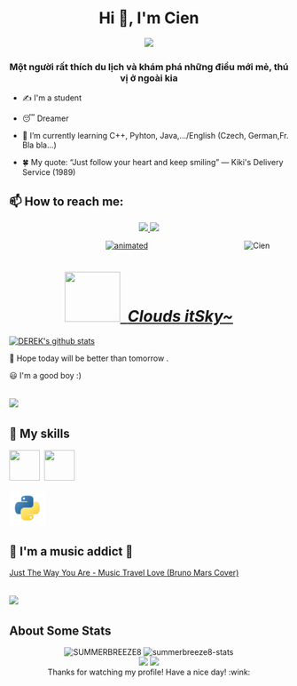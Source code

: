 <h1 align="center">Hi 👋, I'm Cien </h1>
<p align="center"><img src="https://img.icons8.com/color/48/000000/vietnam-circular.png"/></p>
<h3 align="center"> Một người rất thích du lịch và khám phá những điều mới mẻ, thú vị ở ngoài kia</h3>

- ✍ I'm a student 

- 😴 Dreamer 

- 🌱 I’m currently learning C++, Pyhton, Java,.../English (Czech, German,Fr. Bla bla...)

- 🍀 My quote: “Just follow your heart and keep smiling” — Kiki's Delivery Service (1989)

## 📫 How to reach me:

<p align="center">
  <a href="https://www.facebook.com/Rabb017/" alt="Facebook">
    <img src="https://img.icons8.com/fluent/48/000000/facebook-new.png" target="_blank" />
  </a> 
  <a href="https://www.github.com/SummerBreeze8" alt="Github">
    <img src="https://img.icons8.com/fluent/48/000000/github.png"/>
</p>

<img align="right" alt="Cien" width="80" src="https://c.tenor.com/Fyhu5etD_84AAAAC/anime-sky.gif">

<p align="center">

<img src="https://readme-typing-svg.herokuapp.com?size=30&duration=1500&lines=Hello+world!;Ch%C3%A0o+th%E1%BA%BF+gi%E1%BB%9Bi!;%E3%81%93%E3%82%93%E3%81%AB%E3%81%A1%E3%81%AF%E4%B8%96%E7%95%8C!!;Bonjour!;%EC%95%88%EB%85%95%ED%95%98%EC%84%B8%EC%9A%94+%EC%84%B8%EA%B3%84!;I'm+Cien;You+can+call+me+CienDzai" alt="animated" />
 </p>

## <h1 align="center"> <img src="https://i.pinimg.com/originals/1d/da/d7/1ddad7f4364ef2f87efc82d7f876d18c.gif" height="90" width="100"> &nbsp;***Clouds itSky~*** 


 
  [![DEREK's github stats](https://github-readme-stats.vercel.app/api?username=summerbreeze8&show_icons=true&title_color=fff&icon_color=79ff97&text_color=9f9f9f&bg_color=151515)](https://github.com/summerbreeze8)


  
  
 🚀 Hope today will be better than tomorrow .
 
 😃 I'm a good boy :)


 
 ## <img src="https://camo.githubusercontent.com/ffbf71edb9eb65671926a8cc42a5a740bf5b799a9b93699a3a0de76e1793a80b/68747470733a2f2f6d656469612e67697068792e636f6d2f6d656469612f54456e586b637348725034596564436868412f67697068792e676966" width="35px">&nbsp; 

 
## 🔮 **My skills**
<img src="https://camo.githubusercontent.com/4d67389739aa53e876a878719fa61eeebea468ae0be6af71903fa8c4c9b72018/68747470733a2f2f692e67697068792e636f6d2f6d656469612f49647941514a564e326b56504e55726f6a4d2f3230302e77656270" width="55px" height="55px" >&nbsp;
<img src="https://camo.githubusercontent.com/0cad3f969b0946abd0e5f16e9ed1ff78a2495a40c2bb5c6414aefd4be76505aa/68747470733a2f2f692e67697068792e636f6d2f6d656469612f4b7a4a6b7a6a676766474e355079366e6b542f3230302e77656270" width="55px" height="55px" >&nbsp;

  <code><img height="65" src="https://raw.githubusercontent.com/github/explore/80688e429a7d4ef2fca1e82350fe8e3517d3494d/topics/python/python.png"></code>

  ## 🎻 **I'm a music addict 🦫**

<a href="https://www.youtube.com/watch?v=RHT8gNLRFtU">Just The Way You Are - Music Travel Love (Bruno Mars Cover)</a>



## <img src="https://c.tenor.com/NgZW2n9kzawAAAAd/ponyo-studio-ghibli.gif" width="25px"> 
  
 ## About Some Stats
<div align="center">
<img height="150em" src="https://github-readme-stats.vercel.app/api/top-langs/?username=summerbreeze8&layout=compact&show_icon=true&theme=algolia" alt="SUMMERBREEZE8"/>
<img height="150em" src="https://github-readme-stats.vercel.app/api/?username=summerbreeze8&layout=compact&show_icon=true&theme=algolia" alt="summerbreeze8-stats"/>
</div>
<div align="center">
  <img src="http://github-readme-streak-stats.herokuapp.com?user=summerbreeze8&theme=algolia&background=0d1117&hide_border=true" />
  <img src="https://activity-graph.herokuapp.com/graph?username=summerbreeze8&theme=react-dark"/>
</div>


<div align="center">
  Thanks for watching my profile! Have a nice day! :wink: <br/>
</div>

